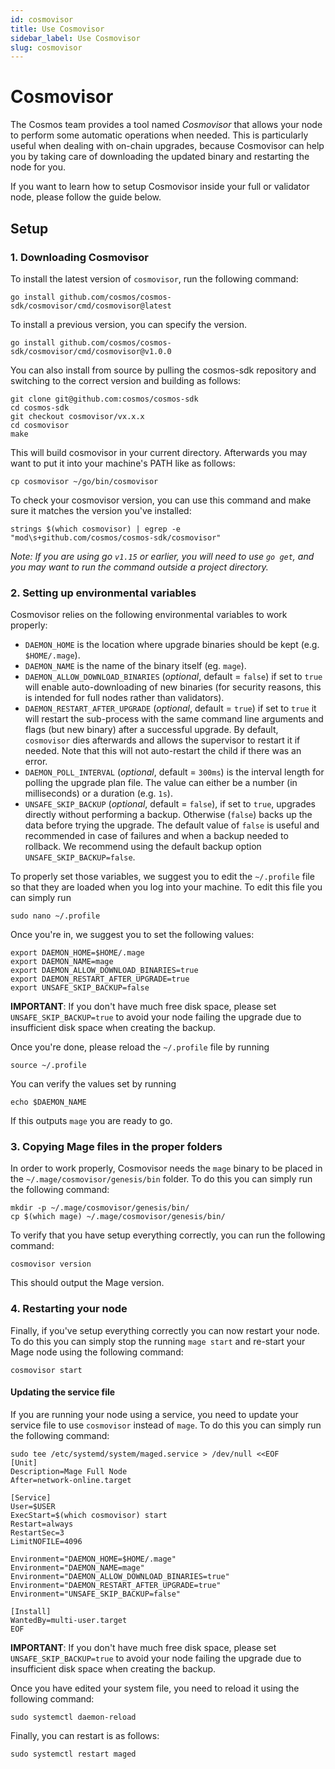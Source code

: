 ```yaml
---
id: cosmovisor
title: Use Cosmovisor
sidebar_label: Use Cosmovisor
slug: cosmovisor
---
```


# Cosmovisor 
The Cosmos team provides a tool named _Cosmovisor_ that allows your node to perform some automatic operations when needed. This is particularly useful when dealing with on-chain upgrades, because Cosmovisor can help you by taking care of downloading the updated binary and restarting the node for you.  

If you want to learn how to setup Cosmovisor inside your full or validator node, please follow the guide below. 

## Setup
### 1. Downloading Cosmovisor
To install the latest version of `cosmovisor`, run the following command:
```
go install github.com/cosmos/cosmos-sdk/cosmovisor/cmd/cosmovisor@latest
```

To install a previous version, you can specify the version. 

```
go install github.com/cosmos/cosmos-sdk/cosmovisor/cmd/cosmovisor@v1.0.0
```

You can also install from source by pulling the cosmos-sdk repository and switching to the correct version and building as follows:
```
git clone git@github.com:cosmos/cosmos-sdk
cd cosmos-sdk
git checkout cosmovisor/vx.x.x
cd cosmovisor
make
```

This will build cosmovisor in your current directory. Afterwards you may want to put it into your machine's PATH like as follows:
```
cp cosmovisor ~/go/bin/cosmovisor
```
To check your cosmovisor version, you can use this command and make sure it matches the version you've installed:
```
strings $(which cosmovisor) | egrep -e "mod\s+github.com/cosmos/cosmos-sdk/cosmovisor"
```

*Note: If you are using go `v1.15` or earlier, you will need to use `go get`, and you may want to run the command outside a project directory.*

### 2. Setting up environmental variables
Cosmovisor relies on the following environmental variables to work properly:

* `DAEMON_HOME` is the location where upgrade binaries should be kept (e.g. `$HOME/.mage`).
* `DAEMON_NAME` is the name of the binary itself (eg. `mage`).
* `DAEMON_ALLOW_DOWNLOAD_BINARIES` (*optional*, default = `false`) if set to `true` will enable auto-downloading of new binaries
  (for security reasons, this is intended for full nodes rather than validators).
* `DAEMON_RESTART_AFTER_UPGRADE` (*optional*, default = `true`) if set to `true` it will restart the sub-process with the same
  command line arguments and flags (but new binary) after a successful upgrade. By default, `cosmovisor` dies
  afterwards and allows the supervisor to restart it if needed. Note that this will not auto-restart the child
  if there was an error.
* `DAEMON_POLL_INTERVAL` (*optional*, default = `300ms`) is the interval length for polling the upgrade plan file. The value can either be a number (in milliseconds) or a duration (e.g. `1s`).
* `UNSAFE_SKIP_BACKUP` (*optional*, default = `false`), if set to `true`, upgrades directly without performing a backup. Otherwise (`false`) backs up the data before trying the upgrade. The default value of `false` is useful and recommended in case of failures and when a backup needed to rollback. We recommend using the default backup option `UNSAFE_SKIP_BACKUP=false`.
  
To properly set those variables, we suggest you to edit the `~/.profile` file so that they are loaded when you log into your machine. To edit this file you can simply run 

```shell
sudo nano ~/.profile
```

Once you're in, we suggest you to set the following values: 

```
export DAEMON_HOME=$HOME/.mage
export DAEMON_NAME=mage
export DAEMON_ALLOW_DOWNLOAD_BINARIES=true
export DAEMON_RESTART_AFTER_UPGRADE=true
export UNSAFE_SKIP_BACKUP=false
```

**IMPORTANT**: If you don't have much free disk space, please set `UNSAFE_SKIP_BACKUP=true` to avoid your node failing the upgrade due to insufficient disk space when creating the backup.

Once you're done, please reload the `~/.profile` file by running 

```shell
source ~/.profile
```

You can verify the values set by running 

```
echo $DAEMON_NAME
```

If this outputs `mage` you are ready to go.

### 3. Copying Mage files in the proper folders
In order to work properly, Cosmovisor needs the `mage` binary to be placed in the `~/.mage/cosmovisor/genesis/bin` folder. To do this you can simply run the following command: 

```shell
mkdir -p ~/.mage/cosmovisor/genesis/bin/
cp $(which mage) ~/.mage/cosmovisor/genesis/bin/
```

To verify that you have setup everything correctly, you can run the following command: 

```shell
cosmovisor version
```

This should output the Mage version.

### 4. Restarting your node
Finally, if you've setup everything correctly you can now restart your node. To do this you can simply stop the running `mage start` and re-start your Mage node using the following command: 

```
cosmovisor start
```

#### Updating the service file
If you are running your node using a service, you need to update your service file to use `cosmovisor` instead of `mage`. To do this you can simply run the following command:

```shell
sudo tee /etc/systemd/system/maged.service > /dev/null <<EOF  
[Unit]
Description=Mage Full Node
After=network-online.target

[Service]
User=$USER
ExecStart=$(which cosmovisor) start
Restart=always
RestartSec=3
LimitNOFILE=4096

Environment="DAEMON_HOME=$HOME/.mage"
Environment="DAEMON_NAME=mage"
Environment="DAEMON_ALLOW_DOWNLOAD_BINARIES=true"
Environment="DAEMON_RESTART_AFTER_UPGRADE=true"
Environment="UNSAFE_SKIP_BACKUP=false"

[Install]
WantedBy=multi-user.target
EOF
```

**IMPORTANT**: If you don't have much free disk space, please set `UNSAFE_SKIP_BACKUP=true` to avoid your node failing the upgrade due to insufficient disk space when creating the backup.

Once you have edited your system file, you need to reload it using the following command:

```shell
sudo systemctl daemon-reload
```

Finally, you can restart is as follows: 

```shell
sudo systemctl restart maged
```
